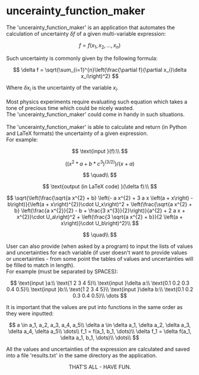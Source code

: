 # uncerainty_function_maker
The 'uncerainty_function_maker' is an application that automates the calculation of 
uncertainty $\delta f$ of a given multi-variable expression:
<!--  -->
$$
f = f(x_1, x_2, \dots, x_n)
$$
<!--  -->
Such uncertainty is commonly given by the following formula:
<!-- display Latex function -->
$$
\delta f = \sqrt{\sum_{i=1}^{n}\left(\frac{\partial f}{\partial x_i}\delta x_i\right)^2}
$$
<!-- end of Latex function -->
Where $\delta x_i$ is the uncertainty of the variable $x_i$.\
\
Most physics experiments require evaluating such equation which takes a tone of
precious time which could be nicely wasted.\
The 'uncerainty_function_maker' could come in handy in such situations.\
\
The 'uncerainty_function_maker' is able to calculate and return (in Python and LaTeX formats) the uncertainty of a given 
expression.\
For example:
<!--  -->
$$
\text{input }(f):\\
$$
<!--  -->
$$
% \text{((\verb|x^2|*a+b*\verb|c^3|)\verb|^(3/2)|)/(x+a)}\\
((x^2*a+b*c^3)^{(3/2)})/(x+a)
$$
<!--  -->
$$
\quad\\
$$
<!--  -->
$$
\text{output (in LaTeX code) }(\delta f):\\
$$
<!--  -->
$$
\sqrt{\left(\frac{\sqrt{a x^{2} + b} \left(- a x^{2} + 3 a x \left(a + x\right) - b\right)}{\left(a + x\right)^{2}}\cdot U_x\right)^2 + \left(\frac{\sqrt{a x^{2} + b} \left(\frac{a x^{2}}{2} - b + \frac{3 x^{3}}{2}\right)}{a^{2} + 2 a x + x^{2}}\cdot U_a\right)^2 + \left(\frac{3 \sqrt{a x^{2} + b}}{2 \left(a + x\right)}\cdot U_b\right)^2}\\
$$
<!--  -->
$$
\quad\\
$$
<!--  -->
User can also provide (when asked by a program) to input the lists of values and uncertainties 
for each variable (if user doesn't want to provide values or uncertainties - from some point
the tables of values and uncertainties will be filled to match in length).\
For example (must be separated by SPACES):
<!--  -->
$$
\text{input }a:\\
\text{1 2 3 4 5}\\
\text{input }\delta a:\\
\text{0.1 0.2 0.3 0.4 0.5}\\
\text{input }b:\\
\text{1 2 3 4 5}\\
\text{input }\delta b:\\
\text{0.1 0.2 0.3 0.4 0.5}\\
\dots
$$
<!--  -->
It is important that the values are put into functions in the same order as
they were inputted:
<!--  -->
$$
a \in a_1, a_2, a_3, a_4, a_5\\
\delta a \in \delta a_1, \delta a_2, \delta a_3, \delta a_4, \delta a_5\\
\dots\\
f_1 = f(a_1, b_1, \dots)\\
\delta f_1 = \delta f(a_1, \delta a_1, b_1, \dots)\\
\dots\\
$$
<!--  -->
All the values and uncertainties of the expression are calculated and saved into 
a file 'results.txt' in the same directory as the application.
<!--  -->
$$
\text{THAT'S ALL - HAVE FUN.}
$$
<!--  -->